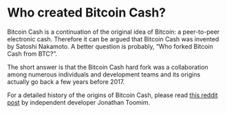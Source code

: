 # Who created Bitcoin Cash?


Bitcoin Cash is a continuation of the original idea of Bitcoin: a peer-to-peer electronic cash. Therefore it can be argued that Bitcoin Cash was invented by Satoshi Nakamoto. A better question is probably, “Who forked Bitcoin Cash from BTC?”. 

The short answer is that the Bitcoin Cash hard fork was a collaboration among numerous individuals and development teams and its origins actually go back a few years before 2017. 

For a detailed history of the origins of Bitcoin Cash, please read [this reddit post](https://www.reddit.com/r/btc/comments/bvj08f/an_incomplete_history_of_the_bitcoin_cashs_origin/) by independent developer Jonathan Toomim.